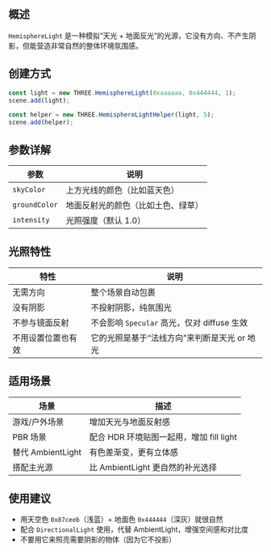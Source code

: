 ## 概述

`HemisphereLight` 是一种模拟“天光 + 地面反光”的光源，它没有方向、不产生阴影，但能营造非常自然的整体环境氛围感。

## 创建方式

```js
const light = new THREE.HemisphereLight(0xaaaaaa, 0x444444, 1);
scene.add(light);

const helper = new THREE.HemisphereLightHelper(light, 5);
scene.add(helper);
```

## 参数详解

| 参数          | 说明                               |
| ------------- | ---------------------------------- |
| `skyColor`    | 上方光线的颜色（比如蓝天色）       |
| `groundColor` | 地面反射光的颜色（比如土色、绿草） |
| `intensity`   | 光照强度（默认 1.0）               |

## 光照特性

| 特性               | 说明                                         |
| ------------------ | -------------------------------------------- |
| 无需方向           | 整个场景自动包裹                             |
| 没有阴影           | 不投射阴影，纯氛围光                         |
| 不参与镜面反射     | 不会影响 `Specular` 高光，仅对 diffuse 生效  |
| 不用设置位置也有效 | 它的光照是基于“法线方向”来判断是天光 or 地光 |

## 适用场景

| 场景              | 描述                                     |
| ----------------- | ---------------------------------------- |
| 游戏/户外场景     | 增加天光与地面反射感                     |
| PBR 场景          | 配合 HDR 环境贴图一起用，增加 fill light |
| 替代 AmbientLight | 有色差渐变，更有立体感                   |
| 搭配主光源        | 比 AmbientLight 更自然的补光选择         |

## 使用建议

- 用天空色 `0x87ceeb`（浅蓝）+ 地面色 `0x444444`（深灰）就很自然
- 配合 `DirectionalLight` 使用，代替 AmbientLight，增强空间感和对比度
- 不要用它来照亮需要阴影的物体（因为它不投影）
